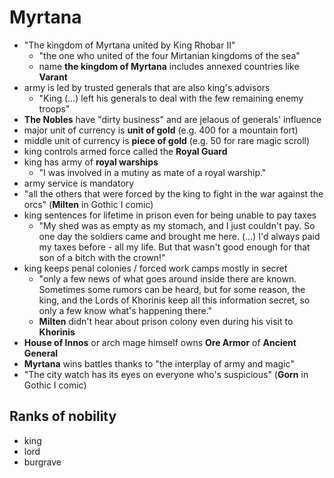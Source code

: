 # Myrtana
- "The kingdom of Myrtana united by King Rhobar II"
  - "the one who united of the four Mirtanian kingdoms of the sea"
  - name __the kingdom of Myrtana__ includes annexed countries like __Varant__
- army is led by trusted generals that are also king's advisors
  - "King (...) left his generals to deal with the few remaining enemy troops"
- __The Nobles__ have "dirty business" and are jelaous of generals' influence
- major unit of currency is __unit of gold__ (e.g. 400 for a mountain fort)
- middle unit of currency is __piece of gold__ (e.g. 50 for rare magic scroll)
- king controls armed force called the __Royal Guard__
- king has army of __royal warships__
  - "I was involved in a mutiny as mate of a royal warship."
- army service is mandatory
 - "all the others that were forced by the king to fight in the war against the orcs" (__Milten__ in Gothic I comic)
- king sentences for lifetime in prison even for being unable to pay taxes
  - "My shed was as empty as my stomach, and I just couldn't pay. So one day the soldiers came and brought me here. (...) I'd always paid my taxes before - all my life. But that wasn't good enough for that son of a bitch with the crown!"
- king keeps penal colonies / forced work camps mostly in secret
  - "only a few news of what goes around inside there are known. Sometimes some rumors can be heard, but for some reason, the king, and the Lords of Khorinis keep all this information secret, so only a few know what's happening there."
  - __Milten__ didn't hear about prison colony even during his visit to __Khorinis__
- __House of Innos__ or arch mage himself owns __Ore Armor__ of __Ancient General__
- __Myrtana__ wins battles thanks to "the interplay of army and magic"
- "The city watch has its eyes on everyone who's suspicious" (__Gorn__ in Gothic I comic)

## Ranks of nobility
- king
- lord
- burgrave

